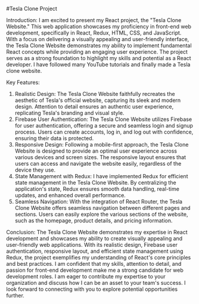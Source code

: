 #Tesla Clone Project


Introduction: 
I am excited to present my React project, the "Tesla Clone Website." This web application showcases my proficiency in front-end web development, specifically in React, Redux, HTML, CSS, and JavaScript. With a focus on delivering a visually appealing and user-friendly interface, the Tesla Clone Website demonstrates my ability to implement fundamental React concepts while providing an engaging user experience. The project serves as a strong foundation to highlight my skills and potential as a React developer. I have followed many YouTube tutorials and finally made a Tesla clone website.

Key Features:
1. Realistic Design: The Tesla Clone Website faithfully recreates the aesthetic of Tesla's official website, capturing its sleek and modern design. Attention to detail ensures an authentic user experience, replicating Tesla's branding and visual style.
2. Firebase User Authentication: The Tesla Clone Website utilizes Firebase for user authentication, offering a secure and seamless login and signup process. Users can create accounts, log in, and log out with confidence, ensuring their data is protected.
3. Responsive Design: Following a mobile-first approach, the Tesla Clone Website is designed to provide an optimal user experience across various devices and screen sizes. The responsive layout ensures that users can access and navigate the website easily, regardless of the device they use.
4. State Management with Redux: I have implemented Redux for efficient state management in the Tesla Clone Website. By centralizing the application's state, Redux ensures smooth data handling, real-time updates, and enhanced overall performance.
5. Seamless Navigation: With the integration of React Router, the Tesla Clone Website offers seamless navigation between different pages and sections. Users can easily explore the various sections of the website, such as the homepage, product details, and pricing information.

Conclusion: The Tesla Clone Website demonstrates my expertise in React development and showcases my ability to create visually appealing and user-friendly web applications. With its realistic design, Firebase user authentication, responsive layout, and efficient state management using Redux, the project exemplifies my understanding of React's core principles and best practices. I am confident that my skills, attention to detail, and passion for front-end development make me a strong candidate for web development roles. I am eager to contribute my expertise to your organization and discuss how I can be an asset to your team's success. I look forward to connecting with you to explore potential opportunities further.
